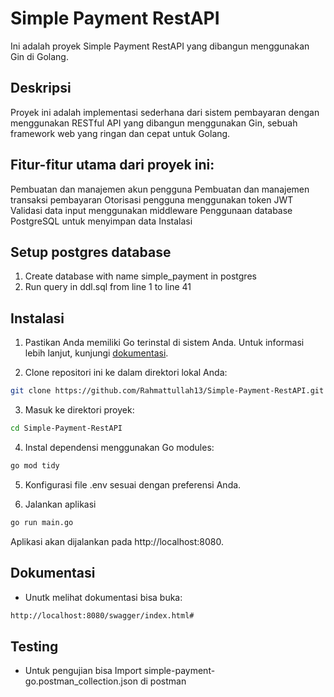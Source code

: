 # Simple Payment RestAPI

Ini adalah proyek Simple Payment RestAPI yang dibangun menggunakan Gin di Golang.

## Deskripsi

Proyek ini adalah implementasi sederhana dari sistem pembayaran dengan menggunakan RESTful API yang dibangun menggunakan Gin, sebuah framework web yang ringan dan cepat untuk Golang.

## Fitur-fitur utama dari proyek ini:

Pembuatan dan manajemen akun pengguna
Pembuatan dan manajemen transaksi pembayaran
Otorisasi pengguna menggunakan token JWT
Validasi data input menggunakan middleware
Penggunaan database PostgreSQL untuk menyimpan data
Instalasi

## Setup postgres database

1. Create database with name simple_payment in postgres
2. Run query in ddl.sql from line 1 to line 41

## Instalasi

1. Pastikan Anda memiliki Go terinstal di sistem Anda. Untuk informasi lebih lanjut, kunjungi [dokumentasi](https://golang.org/doc/install).

2. Clone repositori ini ke dalam direktori lokal Anda:

```bash
git clone https://github.com/Rahmattullah13/Simple-Payment-RestAPI.git
```

3. Masuk ke direktori proyek:

```bash
cd Simple-Payment-RestAPI
```

4. Instal dependensi menggunakan Go modules:

```bash
go mod tidy
```

5. Konfigurasi file .env sesuai dengan preferensi Anda.

6. Jalankan aplikasi

```bash
go run main.go
```

Aplikasi akan dijalankan pada http://localhost:8080.

## Dokumentasi

- Unutk melihat dokumentasi bisa buka:

```bash
http://localhost:8080/swagger/index.html#
```

## Testing

- Untuk pengujian bisa Import simple-payment-go.postman_collection.json di postman
